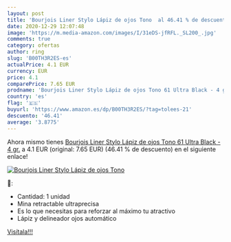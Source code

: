 ```yaml
---
layout: post
title: 'Bourjois Liner Stylo Lápiz de ojos Tono  al 46.41 % de descuento'
date: 2020-12-29 12:07:48
image: 'https://m.media-amazon.com/images/I/31eDS-jfRFL._SL200_.jpg'
comments: true
category: ofertas
author: ring
slug: 'B00TH3R2ES-es'
actualPrice: 4.1 EUR
currency: EUR
price: 4.1
comparePrice: 7.65 EUR
prodname: 'Bourjois Liner Stylo Lápiz de ojos Tono 61 Ultra Black - 4 gr.'
country: 'es'
flag: '🇪🇸'
buyurl: 'https://www.amazon.es/dp/B00TH3R2ES/?tag=tolees-21'
descuento: '46.41'
average: '3.8775'
---
```


Ahora mismo tienes [Bourjois Liner Stylo Lápiz de ojos Tono 61 Ultra Black - 4 gr.](https://www.amazon.es/dp/B00TH3R2ES/?tag=tolees-21) a 4.1 EUR (original: 7.65 EUR) (46.41 %  de descuento) en el siguiente enlace!

[![Bourjois Liner Stylo Lápiz de ojos Tono ](https://m.media-amazon.com/images/I/31eDS-jfRFL._SL200_.jpg)](https://www.amazon.es/dp/B00TH3R2ES/?tag=tolees-21)

🔎:

- Cantidad: 1 unidad
- Mina retractable ultraprecisa
- Es lo que necesitas para reforzar al máximo tu atractivo
- Lápiz y delineador ojos automático

[Visítala!!!](https://www.amazon.es/dp/B00TH3R2ES/?tag=tolees-21)
